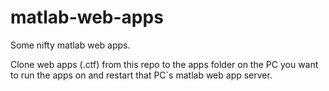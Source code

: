 # matlab-web-apps
Some nifty matlab web apps. 

Clone web apps (.ctf) from this repo to the apps folder on the PC you want to run the apps on and restart that PC`s matlab web app server.

